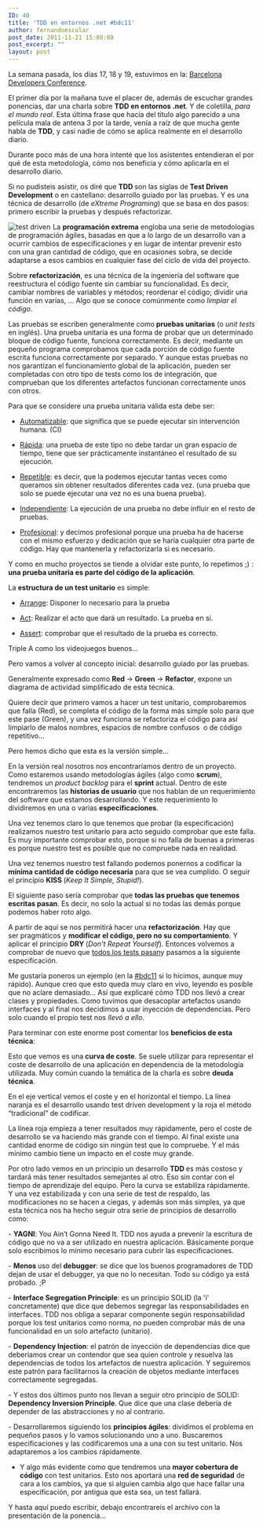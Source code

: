```yaml
---
ID: 40
title: 'TDD en entornos .net #bdc11'
author: fernandoescolar
post_date: 2011-11-21 15:00:08
post_excerpt: ""
layout: post
---
```

La semana pasada, los días 17, 18 y 19, estuvimos en la: <a href="http://bcndevcon.org/">Barcelona Developers Conference</a>.
<!--break-->
El primer día por la mañana tuve el placer de, además de escuchar grandes ponencias, dar una charla sobre <strong>TDD en entornos .net</strong>. Y de coletilla, <em>para el mundo real</em>. Esta última frase que hacía del título algo parecido a una película mala de antena 3 por la tarde, venía a raíz de que mucha gente habla de <strong>TDD</strong>, y casi nadie de cómo se aplica realmente en el desarrollo diario.

Durante poco más de una hora intenté que los asistentes entendieran el por qué de esta metodología, cómo nos beneficia y cómo aplicarla en el desarrollo diario.

Si no pudisteis asistir, os diré que <strong>TDD </strong>son las siglas de<strong> Test Driven Development</strong> o en castellano: desarrollo guiado por las pruebas. Y es una técnica de desarrollo (de <em>eXtreme Programing</em>) que se basa en dos pasos: primero escribir la pruebas y después refactorizar.

<img style="margin-right: 5px;" src="/public/uploads/2012/09/test-driven.jpg" alt="test driven" align="left" />

La <strong>programación extrema</strong> engloba una serie de metodologías de programación ágiles, basadas en que a lo largo de un desarrollo van a ocurrir cambios de especificaciones y en lugar de intentar prevenir esto con una gran cantidad de código, que en ocasiones sobra, se decide adaptarse a esos cambios en cualquier fase del ciclo de vida del proyecto.

Sobre <strong>refactorización</strong>, es una técnica de la ingeniería del software que reestructura el código fuente sin cambiar su funcionalidad. Es decir, cambiar nombres de variables y métodos; reordenar el código; dividir una función en varias, … Algo que se conoce comúnmente como <em>limpiar el código</em>.

Las pruebas se escriben generalmente como<strong> pruebas unitarias</strong> (o <em>unit tests </em>en inglés). Una prueba unitaria es una forma de probar que un determinado bloque de código fuente, funciona correctamente. Es decir, mediante un pequeño programa comprobamos que cada porción de código fuente escrita funciona correctamente por separado. Y aunque estas pruebas no nos garantizan el funcionamiento global de la aplicación, pueden ser completadas con otro tipo de tests como los de integración, que comprueban que los diferentes artefactos funcionan correctamente unos con otros.

Para que se considere una prueba unitaria válida esta debe ser:

- <span style="text-decoration: underline;">Automatizable</span>: que significa que se puede ejecutar sin intervención humana. (CI)

- <span style="text-decoration: underline;">Rápida</span>: una prueba de este tipo no debe tardar un gran espacio de tiempo, tiene que ser prácticamente instantáneo el resultado de su ejecución.

- <span style="text-decoration: underline;">Repetible</span>: es decir, que la podemos ejecutar tantas veces como queramos sin obtener resultados diferentes cada vez. (una prueba que solo se puede ejecutar una vez no es una buena prueba).

- <span style="text-decoration: underline;">Independiente</span>: La ejecución de una prueba no debe influir en el resto de pruebas.

- <span style="text-decoration: underline;">Profesional</span>: y decimos profesional porque una prueba ha de hacerse con el mismo esfuerzo y dedicación que se haría cualquier otra parte de código. Hay que mantenerla y refactorizarla si es necesario.

Y como en mucho proyectos se tiende a olvidar este punto, lo repetimos ;) : <strong>una prueba unitaria es parte del código de la aplicación</strong>.

La <strong>estructura de un test unitario</strong> es simple:

- <span style="text-decoration: underline;">Arrange</span>: Disponer lo necesario para la prueba

- <span style="text-decoration: underline;">Act</span>: Realizar el acto que dará un resultado. La prueba en si.

- <span style="text-decoration: underline;">Assert</span>: comprobar que el resultado de la prueba es correcto.

Triple A como los videojuegos buenos…

Pero vamos a volver al concepto inicial: desarrollo guiado por las pruebas.

Generalmente expresado como <strong>Red </strong>-&gt; <strong>Green </strong>-&gt; <strong>Refactor</strong>, expone un diagrama de actividad simplificado de esta técnica.
<div style="text-align: center;"><img src="/public/uploads/2012/09/tdd.gif" alt="" /></div>
Quiere decir que primero vamos a hacer un test unitario, comprobaremos que falla (Red), se completa el código de la forma más simple solo para que este pase (Green), y una vez funciona se refactoriza el código para así limpiarlo de malos nombres, espacios de nombre confusos  o de código repetitivo…

Pero hemos dicho que esta es la versión simple…

En la versión real nosotros nos encontraríamos dentro de un proyecto. Como estaremos usando metodologías ágiles (algo como <strong>scrum</strong>), tendremos un <em>product backlog</em> para el <strong>sprint </strong>actual. Dentro de este encontraremos las <strong>historias de usuario</strong> que nos hablan de un requerimiento del software que estamos desarrollando. Y este requerimiento lo dividiremos en una o varias <strong>especificaciones</strong>.
<div style="text-align: center;"><img src="/public/uploads/2012/09/tdd-process.gif" alt="" /></div>
Una vez tenemos claro lo que tenemos que probar (la especificación) realizamos nuestro test unitario para acto seguido comprobar que este falla. Es muy importante comprobar esto, porque si no falla de buenas a primeras es porque nuestro test es posible que no compruebe nada en realidad.

Una vez tenemos nuestro test fallando podemos ponernos a codificar la <strong>mínima cantidad de código necesaria</strong> para que se vea cumplido. O seguir el principio <strong>KISS </strong>(<em>Keep It Simple, Stupid!</em>).

El siguiente paso sería comprobar que <strong>todas las pruebas que tenemos escritas pasan</strong>. Es decir, no solo la actual si no todas las demás porque podemos haber roto algo.

A partir de aquí se nos permitirá hacer una <strong>refactorización</strong>. Hay que ser pragmáticos y <strong>modificar el código, pero no su comportamiento</strong>. Y aplicar el principio <strong>DRY </strong>(<em>Don't Repeat Yourself</em>). Entonces volvemos a comprobar de nuevo que <span style="text-decoration: underline;">todos los tests pasan</span>y pasamos a la siguiente especificación.

Me gustaría poneros un ejemplo (en la <a href="https://twitter.com/#!/search/%23bdc11">#bdc11</a> si lo hicimos, aunque muy rápido). Aunque creo que esto queda muy claro en vivo, leyendo es posible que no aclare demasiado... Así que explicaré cómo TDD nos llevó a crear clases y propiedades. Como tuvimos que desacoplar artefactos usando interfaces y al final nos decidimos a usar inyección de dependencias. Pero solo cuando el propio test nos <em>llevó a ello</em>.

Para terminar con este enorme post comentar los <strong>beneficios de esta técnica</strong>:

<img src="/public/uploads/2012/09/tdd-beneficios.png" alt="" align="right" />

Esto que vemos es una<strong> curva de coste</strong>. Se suele utilizar para representar el coste de desarrollo de una aplicación en dependencia de la metodología utilizada. Muy común cuando la temática de la charla es sobre <strong>deuda técnica</strong>.

En el eje vertical vemos el coste y en el horizontal el tiempo. La línea naranja es el desarrollo usando test driven development y la roja el método “tradicional” de codificar.

La línea roja empieza a tener resultados muy rápidamente, pero el coste de desarrollo se va haciendo más grande con el tiempo. Al final existe una cantidad enorme de código sin ningún test que lo compruebe. Y el más mínimo cambio tiene un impacto en el coste muy grande.

Por otro lado vemos en un principio un desarrollo <strong>TDD </strong>es más costoso y tardará más tener resultados semejantes al otro. Eso sin contar con el tiempo de aprendizaje del equipo. Pero la curva se estabiliza rápidamente. Y una vez estabilizada y con una serie de test de respaldo, las modificaciones no se hacen a ciegas, y además son más simples, ya que esta técnica nos ha hecho seguir otra serie de principios de desarrollo como:

- <strong>YAGNI</strong>: You Ain’t Gonna Need It. TDD nos ayuda a prevenir la escritura de código que no va a ser utilizado en nuestra aplicación. Básicamente porque solo escribimos lo mínimo necesario para cubrir las especificaciones.

- <strong>Menos </strong>uso del <strong>debugger</strong>: se dice que los buenos programadores de TDD dejan de usar el debugger, ya que no lo necesitan. Todo su código ya está probado. ;P

- <strong>Interface Segregation Principle</strong>: es un principio SOLID (la 'i' concretamente) que dice que debemos segregar las responsabilidades en interfaces. TDD nos obliga a separar componente según responsabilidad porque los test unitarios como norma, no pueden comprobar más de una funcionalidad en un solo artefacto (unitario).

- <strong>Dependency Injection</strong>: el patrón de inyección de dependencias dice que deberíamos crear un contendor que sea quien controle y resuelva las dependencias de todos los artefactos de nuestra aplicación. Y seguiremos este patrón para facilitarnos la creación de objetos mediante interfaces correctamente segregadas.

- Y estos dos últimos punto nos llevan a seguir otro principio de SOLID: <strong>Dependency Inversion Principle</strong>. Que dice que una clase debería de depender de las abstracciones y no al contrario.

- Desarrollaremos siguiendo los <strong>principios ágiles</strong>: dividimos el problema en pequeños pasos y lo vamos solucionando uno a uno. Buscaremos especificaciones y las codificaremos una a una con su test unitario. Nos adaptaremos a los cambios rápidamente.

- Y algo más evidente como que tendremos una <strong>mayor cobertura de código</strong> con test unitarios. Esto nos aportará una <strong>red de seguridad</strong> de cara a los cambios, ya que si alguien cambia algo que hace fallar una especificación, por antigua que esta sea, un test fallará.

Y hasta aquí puedo escribir, debajo encontrareis el archivo con la presentación de la ponencia...